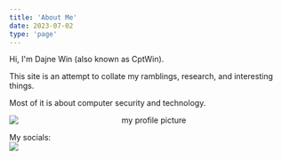 ```yaml
---
title: 'About Me'
date: 2023-07-02
type: 'page'
---
```


Hi, I'm Dajne Win (also known as CptWin).

This site is an attempt to collate my ramblings, research, and interesting things.

Most of it is about computer security and technology.

<center><img src="https://cptwin.lolnet.co.nz/img/website_profile_pic.jpg" alt="my profile picture" style="display: block; margin-left: auto; margin-right: auto;" class="img-circle"></center>

My socials:
<a href="https://twitter.com/dajnewin"><img style="display: block; margin-left: auto; margin-right: auto;" class="img-circle" src="https://cptwin.lolnet.co.nz/img/Twitter_Social_Icon_Rounded_Square_Color.png" /></a>
